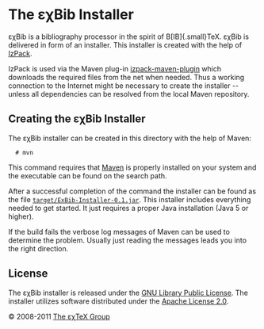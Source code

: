 

The εχBib Installer
===================

εχBib is a bibliography processor in the spirit of
B[IB]{.small}TeX. εχBib is delivered in form of an
installer. This installer is created with the help of
[IzPack](http://izpack.org).

IzPack is used via the Maven plug-in
[izpack-maven-plugin](http://izpack.codehaus.org/izpack-maven-plugin/)
which downloads the required files from the net when needed. Thus a
working connection to the Internet might be necessary to create the
installer -- unless all dependencies can be resolved from the local
Maven repository.

Creating the εχBib Installer
----------------------------

The εχBib installer can be created in this directory with the help of
Maven:

      # mvn

This command requires that [Maven](http://maven.apache.org) is properly
installed on your system and the executable can be found on the search
path.

After a successful completion of the command the installer can be found
as the file
[`target/ExBib-Installer-0.1.jar`](target/ExBib-Installer-0.1.jar). This
installer includes everything needed to get started. It just requires a
proper Java installation (Java 5 or higher).

If the build fails the verbose log messages of Maven can be used to
determine the problem. Usually just reading the messages leads you into
the right direction.

License
-------

The εχBib installer is released under the [GNU Library Public
License](LICENSE.html). The installer utilizes software distributed
under the [Apache License
2.0](http://www.apache.org/licenses/LICENSE-2.0.html).

© 2008-2011 [The εχTeX Group](mailto:extex@dante.de)
